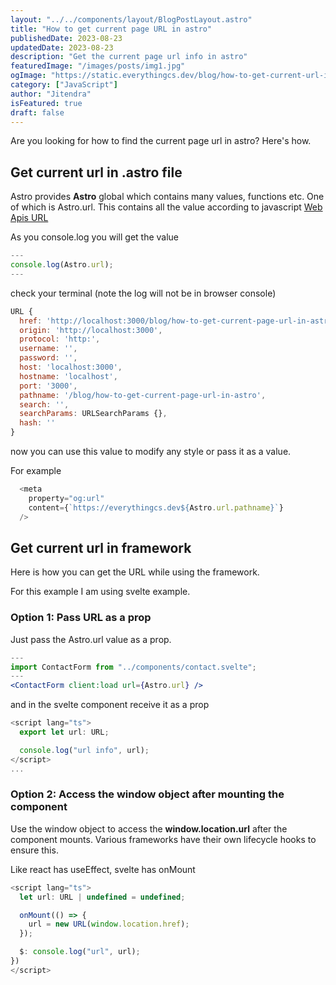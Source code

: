 ```yaml
---
layout: "../../components/layout/BlogPostLayout.astro"
title: "How to get current page URL in astro"
publishedDate: 2023-08-23
updatedDate: 2023-08-23
description: "Get the current page url info in astro"
featuredImage: "/images/posts/img1.jpg"
ogImage: "https://static.everythingcs.dev/blog/how-to-get-current-url-in-astro-image.png"
category: ["JavaScript"]
author: "Jitendra"
isFeatured: true
draft: false
---
```


Are you looking for how to find the current page url in astro? Here's how.

## Get current url in .astro file
Astro provides **Astro** global which contains many values, functions etc. One of which is Astro.url. This contains all the value according to javascript [Web Apis URL](https://developer.mozilla.org/en-US/docs/Web/API/URL)

As you console.log you will get the value

```js
---
console.log(Astro.url);
---
```

check your terminal (note the log will not be in browser console)

```js
URL {
  href: 'http://localhost:3000/blog/how-to-get-current-page-url-in-astro',
  origin: 'http://localhost:3000',
  protocol: 'http:',
  username: '',
  password: '',
  host: 'localhost:3000',
  hostname: 'localhost',
  port: '3000',
  pathname: '/blog/how-to-get-current-page-url-in-astro',
  search: '',
  searchParams: URLSearchParams {},
  hash: ''
}

```

now you can use this value to modify any style or pass it as a value. 

For example 

```js
  <meta
    property="og:url"
    content={`https://everythingcs.dev${Astro.url.pathname}`}
  />
```

## Get current url in framework 

Here is how you can get the URL while using the framework.

For this example I am using svelte example.

### Option 1: Pass URL as a prop

Just pass the Astro.url value as a prop.

```jsx
---
import ContactForm from "../components/contact.svelte";
---
<ContactForm client:load url={Astro.url} />
```

and in the svelte component receive it as a prop

```js
<script lang="ts">
  export let url: URL;

  console.log("url info", url);
</script>
...

```

### Option 2: Access the window object after mounting the component

Use the window object to access the **window.location.url** after the component mounts. Various frameworks have their own lifecycle hooks to ensure this.

Like react has useEffect, svelte has onMount

```js
<script lang="ts">
  let url: URL | undefined = undefined;

  onMount(() => {
    url = new URL(window.location.href);
  });

  $: console.log("url", url);
})
</script>
```

